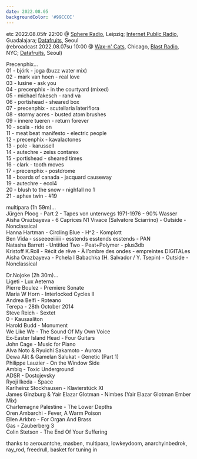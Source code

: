 ```yaml
---
date: 2022.08.05
backgroundColor: '#99CCCC'
---
```


etc 2022.08.05fr 22:00 @ [Sphere Radio](http://www.sphere-radio.net/), Leipzig; [Internet Public Radio](http://www.internetpublicradio.live/), Guadalajara; [Datafruits](http://www.datafruits.fm/), Seoul  
(rebroadcast 2022.08.07su 10:00 @ [Wax-n' Cats](http://www.twitch.tv/waxncats), Chicago, [Blast Radio](https://blastradio.com/kimochisound), NYC; [Datafruits](http://www.datafruits.fm/), Seoul)  

Precenphix...  
01 - björk - joga (buzz water mix)  
02 - mark van hoen - real love  
03 - lusine - ask you  
04 - precenphix - in the courtyard (mixed)  
05 - michael fakesch - rand va  
06 - portishead - sheared box  
07 - precenphix - scutellaria lateriflora  
08 - stormy acres - busted atom brushes  
09 - innere tueren - return forever  
10 - scala - ride on  
11 - meat beat manifesto - electric people  
12 - precenphix - kavalactones  
13 - pole - karussell  
14 - autechre - zeiss contarex  
15 - portishead - sheared times  
16 - clark - tooth moves  
17 - precenphix - postdrome  
18 - boards of canada - jacquard causeway  
19 - autechre - ecol4  
20 - blush to the snow - nighfall no 1  
21 - aphex twin - #19  

multipara (1h 59m)...  
Jürgen Ploog - Part 2 - Tapes von unterwegs 1971-1976 - 90% Wasser  
Aisha Orazbayeva - 6 Caprices N1 Vivace (Salvatore Sciarrino) - Outside - Nonclassical  
Hanna Hartman - Circling Blue - H^2 - Komplott  
Ben Vida - ssseeeeiiiiii - esstends esstends esstends - PAN  
Natasha Barrett - Untitled Two - Peat+Polymer - plus3db  
Kristoff K.Roll - Récit de rêve - À l’ombre des ondes - empreintes DIGITALes  
Aisha Orazbayeva - Pchela I Babachka (H. Salvador / Y. Tsepin) - Outside - Nonclassical  

Dr.Nojoke (2h 30m)...  
Ligeti - Lux Aeterna  
Pierre Boulez - Premiere Sonate  
Maria W Horn - Interlocked Cycles II  
Andrea Belfi - Roteano  
Terepa - 28th October 2014  
Steve Reich - Sextet  
0 - Kausaaliton  
Harold Budd - Monument  
We Like We - The Sound Of My Own Voice  
Ex-Easter Island Head - Four Guitars  
John Cage - Music for Piano  
Alva Noto & Ryuichi Sakamoto - Aurora  
Dewa Alit & Gamelan Salukat - Genetic (Part 1)  
Philippe Lauzier - On the Window Side  
Ambiq - Toxic Underground  
ADSR - Dostojevsky  
Ryoji Ikeda - Space  
Karlheinz Stockhausen - Klavierstück XI  
James Ginzburg & Yair Elazar Glotman - Nimbes (Yair Elazar Glotman Ember Mix)  
Charlemagne Palestine - The Lower Depths  
Oren Ambarchi - Fever, A Warm Poison  
Ellen Arkbro - For Organ And Brass  
Gas - Zauberberg 3  
Colin Stetson - The End Of Your Suffering  

thanks to aerouantche, masben, multipara, lowkeydoom, anarchyinbedrok, ray\_rod, freedrull, basket for tuning in